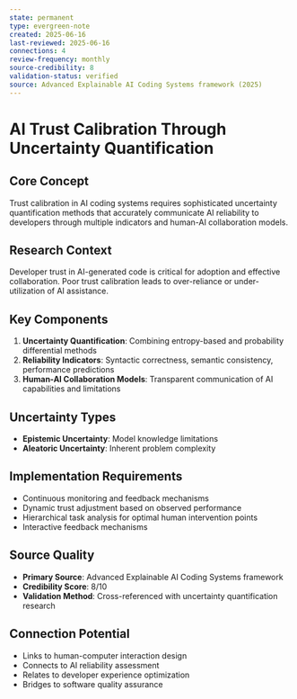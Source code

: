 ```yaml
---
state: permanent
type: evergreen-note
created: 2025-06-16
last-reviewed: 2025-06-16
connections: 4
review-frequency: monthly
source-credibility: 8
validation-status: verified
source: Advanced Explainable AI Coding Systems framework (2025)
---
```


# AI Trust Calibration Through Uncertainty Quantification

## Core Concept
Trust calibration in AI coding systems requires sophisticated uncertainty quantification methods that accurately communicate AI reliability to developers through multiple indicators and human-AI collaboration models.

## Research Context
Developer trust in AI-generated code is critical for adoption and effective collaboration. Poor trust calibration leads to over-reliance or under-utilization of AI assistance.

## Key Components
1. **Uncertainty Quantification**: Combining entropy-based and probability differential methods
2. **Reliability Indicators**: Syntactic correctness, semantic consistency, performance predictions
3. **Human-AI Collaboration Models**: Transparent communication of AI capabilities and limitations

## Uncertainty Types
- **Epistemic Uncertainty**: Model knowledge limitations
- **Aleatoric Uncertainty**: Inherent problem complexity

## Implementation Requirements
- Continuous monitoring and feedback mechanisms
- Dynamic trust adjustment based on observed performance
- Hierarchical task analysis for optimal human intervention points
- Interactive feedback mechanisms

## Source Quality
- **Primary Source**: Advanced Explainable AI Coding Systems framework
- **Credibility Score**: 8/10
- **Validation Method**: Cross-referenced with uncertainty quantification research

## Connection Potential
- Links to human-computer interaction design
- Connects to AI reliability assessment
- Relates to developer experience optimization
- Bridges to software quality assurance